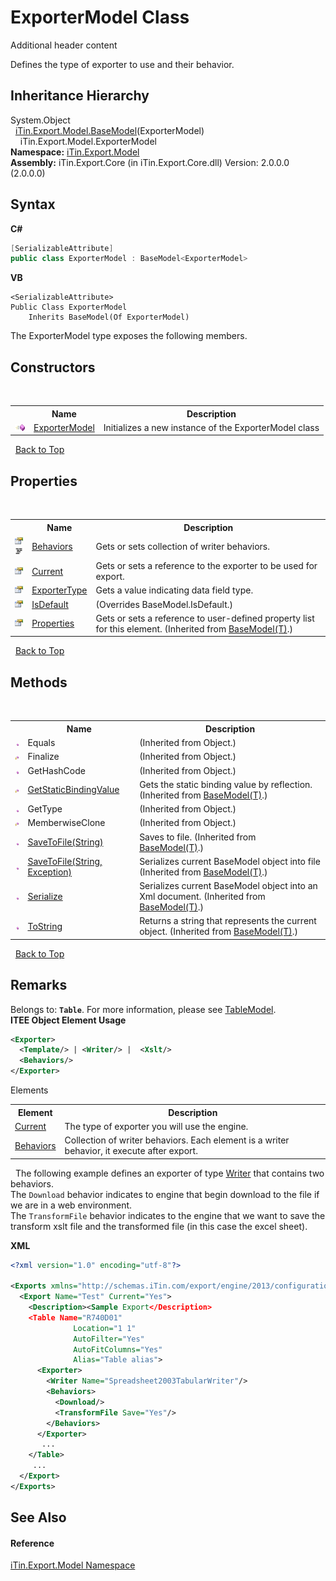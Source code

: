# ExporterModel Class
Additional header content 

Defines the type of exporter to use and their behavior.


## Inheritance Hierarchy
System.Object<br />&nbsp;&nbsp;<a href="T_iTin_Export_Model_BaseModel_1">iTin.Export.Model.BaseModel</a>(ExporterModel)<br />&nbsp;&nbsp;&nbsp;&nbsp;iTin.Export.Model.ExporterModel<br />
**Namespace:**&nbsp;<a href="N_iTin_Export_Model">iTin.Export.Model</a><br />**Assembly:**&nbsp;iTin.Export.Core (in iTin.Export.Core.dll) Version: 2.0.0.0 (2.0.0.0)

## Syntax

**C#**<br />
``` C#
[SerializableAttribute]
public class ExporterModel : BaseModel<ExporterModel>
```

**VB**<br />
``` VB
<SerializableAttribute>
Public Class ExporterModel
	Inherits BaseModel(Of ExporterModel)
```

The ExporterModel type exposes the following members.


## Constructors
&nbsp;<table><tr><th></th><th>Name</th><th>Description</th></tr><tr><td>![Public method](media/pubmethod.gif "Public method")</td><td><a href="M_iTin_Export_Model_ExporterModel__ctor">ExporterModel</a></td><td>
Initializes a new instance of the ExporterModel class</td></tr></table>&nbsp;
<a href="#exportermodel-class">Back to Top</a>

## Properties
&nbsp;<table><tr><th></th><th>Name</th><th>Description</th></tr><tr><td>![Public property](media/pubproperty.gif "Public property")![Code example](media/CodeExample.png "Code example")</td><td><a href="P_iTin_Export_Model_ExporterModel_Behaviors">Behaviors</a></td><td>
Gets or sets collection of writer behaviors.</td></tr><tr><td>![Public property](media/pubproperty.gif "Public property")</td><td><a href="P_iTin_Export_Model_ExporterModel_Current">Current</a></td><td>
Gets or sets a reference to the exporter to be used for export.</td></tr><tr><td>![Public property](media/pubproperty.gif "Public property")</td><td><a href="P_iTin_Export_Model_ExporterModel_ExporterType">ExporterType</a></td><td>
Gets a value indicating data field type.</td></tr><tr><td>![Public property](media/pubproperty.gif "Public property")</td><td><a href="P_iTin_Export_Model_ExporterModel_IsDefault">IsDefault</a></td><td> (Overrides BaseModel.IsDefault.)</td></tr><tr><td>![Public property](media/pubproperty.gif "Public property")</td><td><a href="P_iTin_Export_Model_BaseModel_1_Properties">Properties</a></td><td>
Gets or sets a reference to user-defined property list for this element.
 (Inherited from <a href="T_iTin_Export_Model_BaseModel_1">BaseModel(T)</a>.)</td></tr></table>&nbsp;
<a href="#exportermodel-class">Back to Top</a>

## Methods
&nbsp;<table><tr><th></th><th>Name</th><th>Description</th></tr><tr><td>![Public method](media/pubmethod.gif "Public method")</td><td>Equals</td><td> (Inherited from Object.)</td></tr><tr><td>![Protected method](media/protmethod.gif "Protected method")</td><td>Finalize</td><td> (Inherited from Object.)</td></tr><tr><td>![Public method](media/pubmethod.gif "Public method")</td><td>GetHashCode</td><td> (Inherited from Object.)</td></tr><tr><td>![Protected method](media/protmethod.gif "Protected method")</td><td><a href="M_iTin_Export_Model_BaseModel_1_GetStaticBindingValue">GetStaticBindingValue</a></td><td>
Gets the static binding value by reflection.
 (Inherited from <a href="T_iTin_Export_Model_BaseModel_1">BaseModel(T)</a>.)</td></tr><tr><td>![Public method](media/pubmethod.gif "Public method")</td><td>GetType</td><td> (Inherited from Object.)</td></tr><tr><td>![Protected method](media/protmethod.gif "Protected method")</td><td>MemberwiseClone</td><td> (Inherited from Object.)</td></tr><tr><td>![Public method](media/pubmethod.gif "Public method")</td><td><a href="M_iTin_Export_Model_BaseModel_1_SaveToFile">SaveToFile(String)</a></td><td>
Saves to file.
 (Inherited from <a href="T_iTin_Export_Model_BaseModel_1">BaseModel(T)</a>.)</td></tr><tr><td>![Public method](media/pubmethod.gif "Public method")</td><td><a href="M_iTin_Export_Model_BaseModel_1_SaveToFile_1">SaveToFile(String, Exception)</a></td><td>
Serializes current BaseModel object into file
 (Inherited from <a href="T_iTin_Export_Model_BaseModel_1">BaseModel(T)</a>.)</td></tr><tr><td>![Public method](media/pubmethod.gif "Public method")</td><td><a href="M_iTin_Export_Model_BaseModel_1_Serialize">Serialize</a></td><td>
Serializes current BaseModel object into an Xml document.
 (Inherited from <a href="T_iTin_Export_Model_BaseModel_1">BaseModel(T)</a>.)</td></tr><tr><td>![Public method](media/pubmethod.gif "Public method")</td><td><a href="M_iTin_Export_Model_BaseModel_1_ToString">ToString</a></td><td>
Returns a string that represents the current object.
 (Inherited from <a href="T_iTin_Export_Model_BaseModel_1">BaseModel(T)</a>.)</td></tr></table>&nbsp;
<a href="#exportermodel-class">Back to Top</a>

## Remarks

Belongs to: <strong>`Table`</strong>. For more information, please see <a href="T_iTin_Export_Model_TableModel">TableModel</a>.<br />
**ITEE Object Element Usage**<br />
``` XML
<Exporter>
  <Template/> | <Writer/> |  <Xslt/>
  <Behaviors/>
</Exporter>
```


Elements
&nbsp;<table><tr><th>Element</th><th>Description</th></tr><tr><td><a href="P_iTin_Export_Model_ExporterModel_Current">Current</a></td><td>The type of exporter you will use the engine.</td></tr><tr><td><a href="P_iTin_Export_Model_ExporterModel_Behaviors">Behaviors</a></td><td>Collection of writer behaviors. Each element is a writer behavior, it execute after export.</td></tr></table>&nbsp;
The following example defines an exporter of type <a href="T_iTin_Export_Model_KnownExporter">Writer</a> that contains two behaviors.<br /> The `Download` behavior indicates to engine that begin download to the file if we are in a web environment.<br /> The `TransformFile` behavior indicates to the engine that we want to save the transform xslt file and the transformed file (in this case the excel sheet).

**XML**<br />
``` XML
<?xml version="1.0" encoding="utf-8"?>

<Exports xmlns="http://schemas.iTin.com/export/engine/2013/configuration">
  <Export Name="Test" Current="Yes">
    <Description><Sample Export</Description>
    <Table Name="R740D01"
              Location="1 1"
              AutoFilter="Yes"
              AutoFitColumns="Yes"              
              Alias="Table alias">
      <Exporter>
        <Writer Name="Spreadsheet2003TabularWriter"/>
        <Behaviors>
          <Download/>
          <TransformFile Save="Yes"/>
        </Behaviors>
      </Exporter>
       ...
    </Table>
     ...
  </Export>
</Exports>
```


## See Also


#### Reference
<a href="N_iTin_Export_Model">iTin.Export.Model Namespace</a><br />